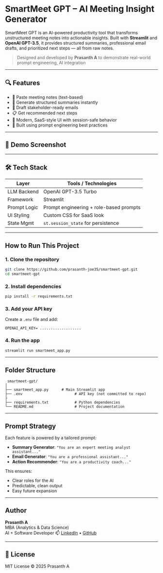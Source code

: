 
# SmartMeet GPT – AI Meeting Insight Generator

SmartMeet GPT is an AI-powered productivity tool that transforms unstructured meeting notes into actionable insights. Built with **Streamlit** and **OpenAI GPT-3.5**, it provides structured summaries, professional email drafts, and prioritized next steps — all from raw notes.

>  Designed and developed by **Prasanth A** to demonstrate real-world prompt engineering, AI integration

---

## 🔍 Features

- 📝 Paste meeting notes (text-based)
- 🧠 Generate structured summaries instantly
- 📧 Draft stakeholder-ready emails
- 📋 Get recommended next steps
- 🎨 Modern, SaaS-style UI with session-safe behavior
- 🔁 Built using prompt engineering best practices

---

## 📸 Demo Screenshot


---

## 🛠️ Tech Stack

| Layer            | Tools / Technologies            |
|------------------|----------------------------------|
|  LLM Backend     | OpenAI GPT-3.5 Turbo             |
|  Framework       | Streamlit                        |
|  Prompt Logic    | Prompt engineering + role-based prompts |
| UI Styling       | Custom CSS for SaaS look         |
| State Mgmt       | `st.session_state` for persistence |

---

## How to Run This Project

### 1. Clone the repository

```bash
git clone https://github.com/prasanth-joe35/smartmeet-gpt.git
cd smartmeet-gpt
```

### 2. Install dependencies

```bash
pip install -r requirements.txt
```

### 3. Add your API key

Create a `.env` file and add:

```
OPENAI_API_KEY= ...................
```

### 4. Run the app

```bash
streamlit run smartmeet_app.py
```

---

##  Folder Structure

```
 smartmeet-gpt/
│
├── smartmeet_app.py      # Main Streamlit app
├── .env                        # API key (not committed to repo)
├
├── requirements.txt            # Python dependencies
└── README.md                   # Project documentation
```

---

##  Prompt Strategy

Each feature is powered by a tailored prompt:

- **Summary Generator**: `"You are an expert meeting analyst assistant..."`
- **Email Generator**: `"You are a professional assistant..."`
- **Action Recommender**: `"You are a productivity coach..."`

This ensures:
- Clear roles for the AI
- Predictable, clean output
- Easy future expansion

---

##  Author

**Prasanth A**  
MBA (Analytics & Data Science)  
AI + Software Developer 
📫 [LinkedIn](https://www.linkedin.com/in/prasanthjoe35) • [GitHub](https://github.com/prasanth-joe35)

---


## 📄 License

MIT License © 2025 Prasanth A
